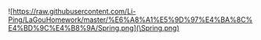 

![https://raw.githubusercontent.com/Li-Ping/LaGouHomework/master/%E6%A8%A1%E5%9D%97%E4%BA%8C%E4%BD%9C%E4%B8%9A/Spring.png](\Spring.png)
